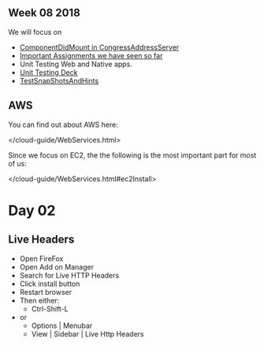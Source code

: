 ## Week  08 2018

We will focus on

- [ComponentDidMount in CongressAddressServer][cdm]
- [Important Assignments we have seen so far][impa]
- Unit Testing Web and Native apps.
- [Unit Testing Deck](http://bit.ly/1dTjs8h)
- [TestSnapShotsAndHints][tssh]


## AWS

You can find out about AWS here:

</cloud-guide/WebServices.html>

Since we focus on EC2, the the following is the most important part for most of us:

</cloud-guide/WebServices.html#ec2Install>


Day 02
======

Live Headers
------------

-   Open FireFox
-   Open Add on Manager
-   Search for Live HTTP Headers
-   Click install button
-   Restart browser
-   Then either:
    -   Ctrl-Shift-L
-   or
    -   Options | Menubar
    -   View | Sidebar | Live Http Headers


[impa]: /teach/prog272/Resources.html#important-assignments

[tssh]: /teach/assignments/react/TestSnapShotsAndHints.html

[cdm]: /teach/assignments/react/CongressAddressServer.html#call-server
